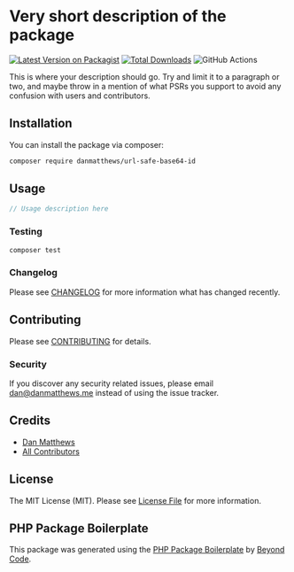 # Very short description of the package

[![Latest Version on Packagist](https://img.shields.io/packagist/v/danmatthews/url-safe-base64-id.svg?style=flat-square)](https://packagist.org/packages/danmatthews/url-safe-base64-id)
[![Total Downloads](https://img.shields.io/packagist/dt/danmatthews/url-safe-base64-id.svg?style=flat-square)](https://packagist.org/packages/danmatthews/url-safe-base64-id)
![GitHub Actions](https://github.com/danmatthews/url-safe-base64-id/actions/workflows/main.yml/badge.svg)

This is where your description should go. Try and limit it to a paragraph or two, and maybe throw in a mention of what PSRs you support to avoid any confusion with users and contributors.

## Installation

You can install the package via composer:

```bash
composer require danmatthews/url-safe-base64-id
```

## Usage

```php
// Usage description here
```

### Testing

```bash
composer test
```

### Changelog

Please see [CHANGELOG](CHANGELOG.md) for more information what has changed recently.

## Contributing

Please see [CONTRIBUTING](CONTRIBUTING.md) for details.

### Security

If you discover any security related issues, please email dan@danmatthews.me instead of using the issue tracker.

## Credits

-   [Dan Matthews](https://github.com/danmatthews)
-   [All Contributors](../../contributors)

## License

The MIT License (MIT). Please see [License File](LICENSE.md) for more information.

## PHP Package Boilerplate

This package was generated using the [PHP Package Boilerplate](https://laravelpackageboilerplate.com) by [Beyond Code](http://beyondco.de/).
